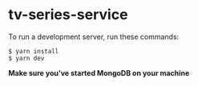 # tv-series-service

To run a development server, run these commands:
```
$ yarn install
$ yarn dev
```

**Make sure you've started MongoDB on your machine**
